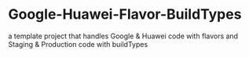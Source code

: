 # Google-Huawei-Flavor-BuildTypes
a template project that handles Google &amp; Huawei code with flavors and Staging &amp; Production code with buildTypes
